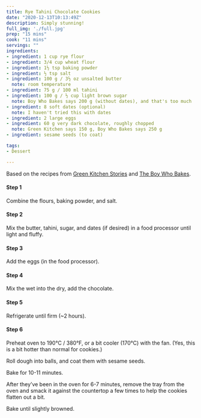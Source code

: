 ```yaml
---
title: Rye Tahini Chocolate Cookies
date: "2020-12-13T10:13:49Z"
description: Simply stunning!
full_img: './full.jpg'
prep: "15 mins"
cook: "11 mins"
servings: ""
ingredients:
- ingredient: 1 cup rye flour
- ingredient: 3/4 cup wheat flour
- ingredient: 1½ tsp baking powder
- ingredient: ½ tsp salt
- ingredient: 100 g / 3½ oz unsalted butter
  note: room temperature
- ingredient: 75 g / 100 ml tahini
- ingredient: 100 g / ½ cup light brown sugar
  note: Boy Who Bakes says 200 g (without dates), and that's too much
- ingredient: 8 soft dates (optional)
  note: I haven't tried this with dates
- ingredient: 2 large eggs
- ingredient: 60 g very dark chocolate, roughly chopped
  note: Green Kitchen says 150 g, Boy Who Bakes says 250 g
- ingredient: sesame seeds (to coat)

tags:
- Dessert

---
```


Based on the recipes from [Green Kitchen Stories](https://greenkitchenstories.com/tahini-rye-cookies/) and [The Boy Who Bakes](https://www.theboywhobakes.co.uk/recipes/2019/3/7/tahini-and-rye-chocolate-chip-cookies-inspired-by-mokonuts-in-paris).

#### Step 1

Combine the flours, baking powder, and salt.

#### Step 2

Mix the butter, tahini, sugar, and dates (if desired) in a food processor until light and fluffy.

#### Step 3

Add the eggs (in the food processor).

#### Step 4

Mix the wet into the dry, add the chocolate.

#### Step 5

Refrigerate until firm (~2 hours).

#### Step 6

Preheat oven to 190°C / 380°F, or a bit cooler (170°C) with the fan. (Yes, this is a bit hotter than normal for cookies.)

Roll dough into balls, and coat them with sesame seeds.

Bake for 10-11 minutes.

After they’ve been in the oven for 6-7 minutes, remove the tray from the oven and smack it against the countertop a few times to help the cookies flatten out a bit.

Bake until slightly browned.

